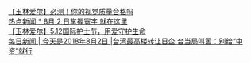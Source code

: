  
[【玉林爱尔】必测！你的视觉质量合格吗](http://www.dianyue.me/archives/790/0fvewu6c4ghdv0po/)  
[热点新闻 * 8月 2 日掌握寰宇 就在这里](http://www.dianyue.me/archives/102/zlyrmnl526myr5cz/)  
[【玉林爱尔】5.12国际护士节，用爱守护生命](http://www.dianyue.me/archives/758/x9jvm16yw5rvhso8/)  
[每日新闻 | 今天是2018年8月2日 |台湾最高楼转让日企 台当局叫嚣：别给“中资”就行](http://www.dianyue.me/archives/317/d3qz63h0dqtn7u36/)